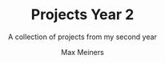 ---
layout: page
title: Projects Year 2
subtitle: A collection of projects from my second year
cover-img: /assets/img/path.jpg
# thumbnail-img: /assets/img/Cropped_Image.png
share-img: /assets/img/path.jpg
gh-repo: maxmeiners
gh-badge: [star, fork, follow]
tags: [introduction, cv]
comments: true
author: Max Meiners
---